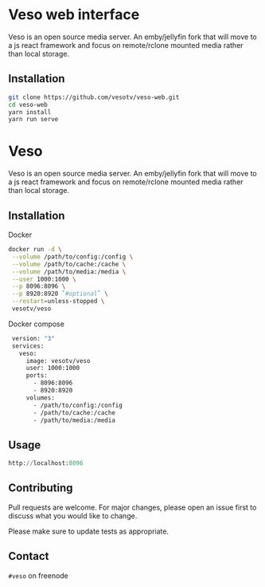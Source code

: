 # Veso web interface

Veso is an open source media server. An emby/jellyfin fork that will move to a js react framework and focus on remote/rclone mounted media rather than local storage.

## Installation

```bash
git clone https://github.com/vesotv/veso-web.git
cd veso-web
yarn install 
yarn run serve
```

# Veso

Veso is an open source media server. An emby/jellyfin fork that will move to a js react framework and focus on remote/rclone mounted media rather than local storage.

## Installation

Docker

```bash
docker run -d \
 --volume /path/to/config:/config \
 --volume /path/to/cache:/cache \
 --volume /path/to/media:/media \
 --user 1000:1000 \
 --p 8096:8096 \
 --p 8920:8920 `#optional` \
 --restart=unless-stopped \
 vesotv/veso
```
Docker compose
```bash
 version: "3"
 services:
   veso:
     image: vesotv/veso
     user: 1000:1000
     ports:
       - 8096:8096
       - 8920:8920
     volumes:
       - /path/to/config:/config
       - /path/to/cache:/cache
       - /path/to/media:/media
```

## Usage

```python
http://localhost:8096
```

## Contributing
Pull requests are welcome. For major changes, please open an issue first to discuss what you would like to change.

Please make sure to update tests as appropriate.

## Contact
``#veso`` on freenode
